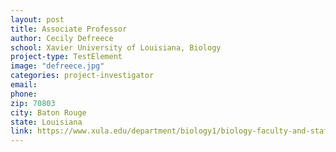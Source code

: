 ```yaml
---
layout: post
title: Associate Professor
author: Cecily Defreece
school: Xavier University of Louisiana, Biology
project-type: TestElement
image: "defreece.jpg"
categories: project-investigator
email: 
phone: 
zip: 70803
city: Baton Rouge
state: Louisiana
link: https://www.xula.edu/department/biology1/biology-faculty-and-staff.html
---
```

